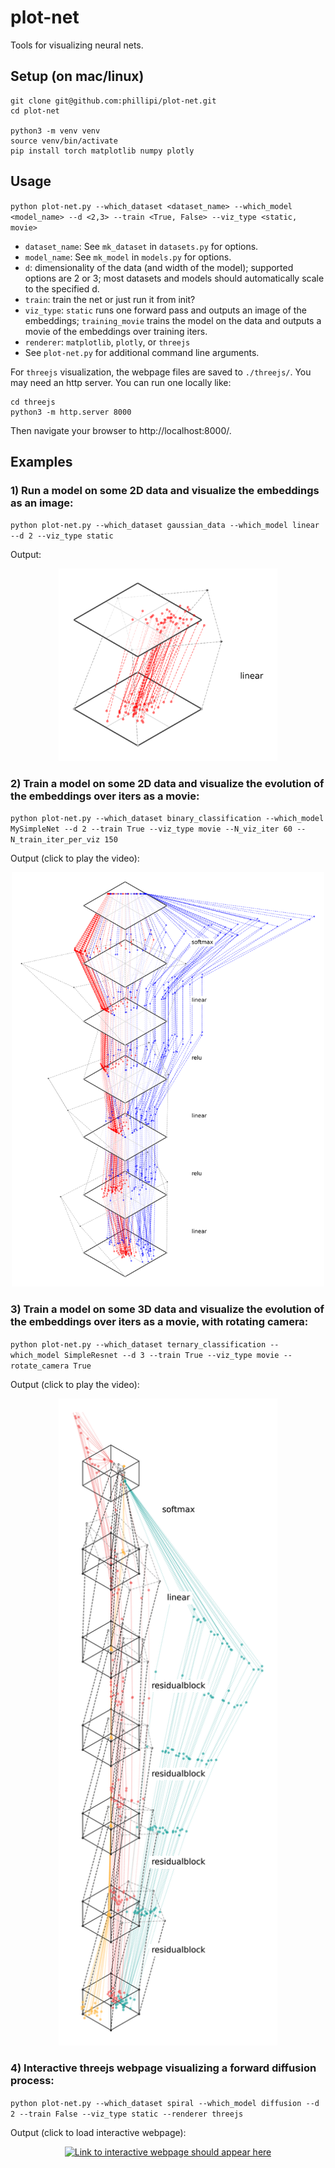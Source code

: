 # plot-net
Tools for visualizing neural nets.

## Setup (on mac/linux)
```
git clone git@github.com:phillipi/plot-net.git
cd plot-net

python3 -m venv venv
source venv/bin/activate
pip install torch matplotlib numpy plotly
```

## Usage
`python plot-net.py --which_dataset <dataset_name> --which_model <model_name> --d <2,3> --train <True, False> --viz_type <static, movie>`

* `dataset_name`: See `mk_dataset` in `datasets.py` for options.
* `model_name`: See `mk_model` in `models.py` for options.
* `d`: dimensionality of the data (and width of the model); supported options are 2 or 3; most datasets and models should automatically scale to the specified d.
* `train`: train the net or just run it from init? 
* `viz_type`: `static` runs one forward pass and outputs an image of the embeddings; `training_movie` trains the model on the data and outputs a movie of the embeddings over training iters.
* `renderer`: `matplotlib`, `plotly`, or `threejs`
* See `plot-net.py` for additional command line arguments.

For `threejs` visualization, the webpage files are saved to `./threejs/`. You may need an http server. You can run one locally like:
```
cd threejs
python3 -m http.server 8000
```
Then navigate your browser to http://localhost:8000/.

## Examples

### 1) Run a model on some 2D data and visualize the embeddings as an image:

`python plot-net.py --which_dataset gaussian_data --which_model linear --d 2 --viz_type static`

Output:

<div align="center">
  <img src="img/LinearLayer.png" alt="Image of a linear layer should appear here" width="350"/>
</div>

### 2) Train a model on some 2D data and visualize the evolution of the embeddings over iters as a movie:

`python plot-net.py --which_dataset binary_classification --which_model MySimpleNet --d 2 --train True --viz_type movie --N_viz_iter 60 --N_train_iter_per_viz 150`

Output (click to play the video):

<div align="center">
  <a href="https://web.mit.edu/phillipi/www/plot-net/MySimpleNet.mp4"><img src="img/MySimpleNet.png" alt="Link to video should appear here" width="500"/></a>
</div>

### 3) Train a model on some 3D data and visualize the evolution of the embeddings over iters as a movie, with rotating camera:

`python plot-net.py --which_dataset ternary_classification --which_model SimpleResnet --d 3 --train True --viz_type movie --rotate_camera True`

Output (click to play the video):

<div align="center">
  <a href="https://web.mit.edu/phillipi/www/plot-net/SimpleResnet.mp4"><img src="img/SimpleResnet.png" alt="Link to video should appear here" width="350"/></a>
</div>

### 4) Interactive threejs webpage visualizing a forward diffusion process:

`python plot-net.py --which_dataset spiral --which_model diffusion --d 2 --train False --viz_type static --renderer threejs`

Output (click to load interactive webpage):

<div align="center">
  <a href="https://web.mit.edu/phillipi/www/plot-net/threejs/diffusion/index.html"><img src="img/diffusion_example.pn" alt="Link to interactive webpage should appear here" width="350"/></a>
</div>

